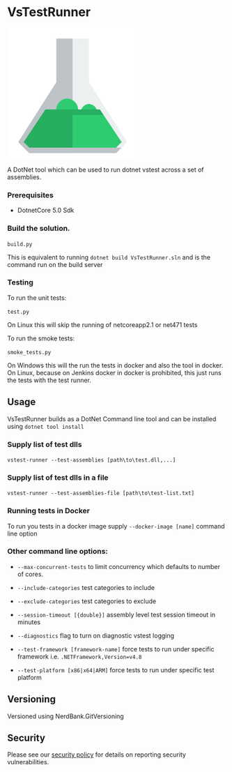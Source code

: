 # VsTestRunner

<img src="./flask.png" width="300px" />

A DotNet tool which can be used to run dotnet vstest across a set of assemblies.

### Prerequisites

* DotnetCore 5.0 Sdk

### Build the solution.

```build.py```

This is equivalent to running ```dotnet build VsTestRunner.sln``` and is the command run on the build server

### Testing

To run the unit tests:

```test.py```

On Linux this will skip the running of netcoreapp2.1 or net471 tests

To run the smoke tests:

```smoke_tests.py```

On Windows this will the run the tests in docker and also the tool in docker. 
On Linux, because on Jenkins docker in docker is prohibited, this just runs the tests with the test runner.

## Usage

VsTestRunner builds as a DotNet Command line tool and can be installed using `dotnet tool install`

### Supply list of test dlls

```vstest-runner --test-assemblies [path\to\test.dll,...]```

### Supply list of test dlls in a file

```vstest-runner --test-assemblies-file [path\to\test-list.txt]```

### Running tests in Docker

To run you tests in a docker image supply `--docker-image [name]` command line option

### Other command line options:

* `--max-concurrent-tests` to limit concurrency which defaults to number of cores.

* `--include-categories` test categories to include

* `--exclude-categories` test categories to exclude

* `--session-timeout [{double}]` assembly level test session timeout in minutes

* `--diagnostics` flag to turn on diagnostic vstest logging

* `--test-framework [framework-name]` force tests to run under specific framework i.e. `.NETFramework,Version=v4.8`

* `--test-platform [x86|x64|ARM]` force tests to run under specific test platform

## Versioning

Versioned using NerdBank.GitVersioning

## Security

Please see our [security policy](https://github.com/G-Research/VsTestRunner/blob/main/SECURITY.md) for details on reporting security vulnerabilities.
